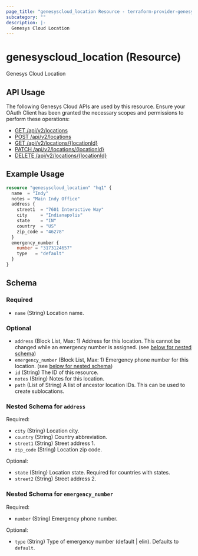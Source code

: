 ```yaml
---
page_title: "genesyscloud_location Resource - terraform-provider-genesyscloud"
subcategory: ""
description: |-
  Genesys Cloud Location
---
```

# genesyscloud_location (Resource)

Genesys Cloud Location

## API Usage
The following Genesys Cloud APIs are used by this resource. Ensure your OAuth Client has been granted the necessary scopes and permissions to perform these operations:

* [GET /api/v2/locations](https://developer.mypurecloud.com/api/rest/v2/locations/#get-api-v2-locations)
* [POST /api/v2/locations](https://developer.mypurecloud.com/api/rest/v2/locations/#post-api-v2-locations)
* [GET /api/v2/locations/{locationId}](https://developer.mypurecloud.com/api/rest/v2/locations/#get-api-v2-locations--locationId-)
* [PATCH /api/v2/locations/{locationId}](https://developer.mypurecloud.com/api/rest/v2/locations/#patch-api-v2-locations--locationId-)
* [DELETE /api/v2/locations/{locationId}](https://developer.mypurecloud.com/api/rest/v2/locations/#delete-api-v2-locations--locationId-)

## Example Usage

```terraform
resource "genesyscloud_location" "hq1" {
  name  = "Indy"
  notes = "Main Indy Office"
  address {
    street1  = "7601 Interactive Way"
    city     = "Indianapolis"
    state    = "IN"
    country  = "US"
    zip_code = "46278"
  }
  emergency_number {
    number = "3173124657"
    type   = "default"
  }
}
```

<!-- schema generated by tfplugindocs -->
## Schema

### Required

- `name` (String) Location name.

### Optional

- `address` (Block List, Max: 1) Address for this location. This cannot be changed while an emergency number is assigned. (see [below for nested schema](#nestedblock--address))
- `emergency_number` (Block List, Max: 1) Emergency phone number for this location. (see [below for nested schema](#nestedblock--emergency_number))
- `id` (String) The ID of this resource.
- `notes` (String) Notes for this location.
- `path` (List of String) A list of ancestor location IDs. This can be used to create sublocations.

<a id="nestedblock--address"></a>
### Nested Schema for `address`

Required:

- `city` (String) Location city.
- `country` (String) Country abbreviation.
- `street1` (String) Street address 1.
- `zip_code` (String) Location zip code.

Optional:

- `state` (String) Location state. Required for countries with states.
- `street2` (String) Street address 2.


<a id="nestedblock--emergency_number"></a>
### Nested Schema for `emergency_number`

Required:

- `number` (String) Emergency phone number.

Optional:

- `type` (String) Type of emergency number (default | elin). Defaults to `default`.

